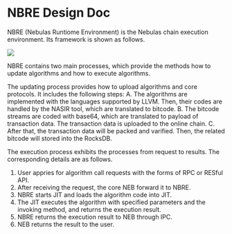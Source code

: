 # NBRE Design Doc

NBRE (Nebulas Runtiome Environment) is the Nebulas chain execution environment.
Its framework is shown as follows.

![](https://github.com/nebulasio/nebdocs/blob/master/docs/resources/NBRE-Overview.png)

NBRE contains two main processes, which provide the methods how to update algorithms and how to execute algorithms.

The updating process provides how to upload algorithms and core protocols.
It includes the following steps:
A. The algorithms are implemented with the languages supported by LLVM. Then, their codes are handled by the NASIR tool, which are translated to bitcode.
B. The bitcode streams are coded with base64, which are translated to payload of transaction data. The transaction data is uploaded to the online chain.
C. After that, the transaction data will be packed and varified. Then, the related bitcode will stored into the RocksDB.

The execution process exhibits the processes from request to results.
The corresponding details are as follows.
1. User appries for algorithm call requests with the forms of RPC or RESful API.
2. After receiving the request, the core NEB forward it to NBRE.
3. NBRE starts JIT and loads the algorithm code into JIT.
4. The JIT executes the algorithm with specified parameters and the invoking method, and returns the execution result.
5. NBRE returns the execution result to NEB through IPC.
6. NEB returns the result to the user.
